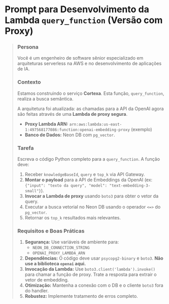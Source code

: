 # Prompt para Desenvolvimento da Lambda `query_function` (Versão com Proxy)

> ### Persona
>
> Você é um engenheiro de software sênior especializado em arquiteturas serverless na AWS e no desenvolvimento de aplicações de IA.
>
> ### Contexto
>
> Estamos construindo o serviço **Cortexa**. Esta função, `query_function`, realiza a busca semântica.
>
> A arquitetura foi atualizada: as chamadas para a API da OpenAI agora são feitas através de uma **Lambda de proxy segura**.
>
> * **Proxy Lambda ARN:** `arn:aws:lambda:us-east-1:497568177086:function:openai-embedding-proxy` (exemplo)
> * **Banco de Dados:** Neon DB com `pg_vector`.
>
> ### Tarefa
>
> Escreva o código Python completo para a `query_function`. A função deve:
> 1.  Receber `knowledgeBaseId`, `query` e `top_k` via API Gateway.
> 2.  **Montar o payload** para a API de Embeddings da OpenAI (ex: `{"input": "texto da query", "model": "text-embedding-3-small"}`).
> 3.  **Invocar a Lambda de proxy** usando `boto3` para obter o vetor da query.
> 4.  Executar a busca vetorial no Neon DB usando o operador `<=>` do `pg_vector`.
> 5.  Retornar os `top_k` resultados mais relevantes.
>
> ### Requisitos e Boas Práticas
>
> 1.  **Segurança:** Use variáveis de ambiente para:
>     * `NEON_DB_CONNECTION_STRING`
>     * `OPENAI_PROXY_LAMBDA_ARN`
> 2.  **Dependências:** O código deve usar `psycopg2-binary` e `boto3`. **Não use a biblioteca `openai` aqui.**
> 3.  **Invocação da Lambda:** Use `boto3.client('lambda').invoke()` para chamar a função de proxy. Trate a resposta para extrair o vetor de embedding.
> 4.  **Otimização:** Mantenha a conexão com o DB e o cliente `boto3` fora do handler.
> 5.  **Robustez:** Implemente tratamento de erros completo.